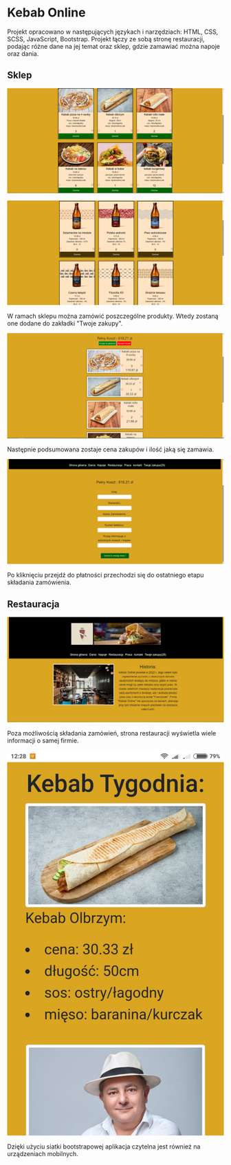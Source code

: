 # Kebab Online

Projekt opracowano w następujących językach i narzędziach: HTML, CSS, SCSS, JavaScript, Bootstrap. Projekt łączy ze sobą stronę restauracji, podając różne dane na jej temat oraz sklep, gdzie zamawiać można napoje oraz dania.

## Sklep

![](/Readme/1.png)

![](/Readme/2.png)

W ramach sklepu można zamówić poszczególne produkty. Wtedy zostaną one dodane do zakładki "Twoje zakupy".

![](/Readme/3.png)

Następnie podsumowana zostaje cena zakupów i ilość jaką się zamawia.

![](/Readme/4.png)

Po kliknięciu przejdź do płatności przechodzi się do ostatniego etapu składania zamówienia.

## Restauracja


![](/Readme/5.png)

Poza możliwością składania zamówień, strona restauracji wyświetla wiele informacji o samej firmie.

![](/Readme/6.jpg)

Dzięki użyciu siatki bootstrapowej aplikacja czytelna jest również na urządzeniach mobilnych.
